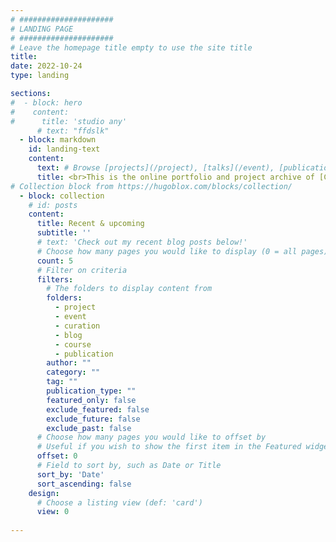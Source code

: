 ```yaml
---
# #####################
# LANDING PAGE
# #####################
# Leave the homepage title empty to use the site title
title:
date: 2022-10-24
type: landing

sections: 
#  - block: hero 
#    content: 
#      title: 'studio any'
      # text: "ffdslk"
  - block: markdown
    id: landing-text
    content: 
      text: # Browse [projects](/project), [talks](/event), [publications](/publication), [curatorial projects & event production](/curation), [courses taught](/course), [peers](/authors).  
      title: <br>This is the online portfolio and project archive of [Constantinos Miltiadis](/contact)
# Collection block from https://hugoblox.com/blocks/collection/
  - block: collection
    # id: posts
    content:
      title: Recent & upcoming 
      subtitle: ''
      # text: 'Check out my recent blog posts below!'
      # Choose how many pages you would like to display (0 = all pages)
      count: 5
      # Filter on criteria
      filters:
        # The folders to display content from
        folders:
          - project
          - event
          - curation
          - blog
          - course
          - publication
        author: ""
        category: ""
        tag: ""
        publication_type: ""
        featured_only: false
        exclude_featured: false
        exclude_future: false
        exclude_past: false
      # Choose how many pages you would like to offset by
      # Useful if you wish to show the first item in the Featured widget
      offset: 0
      # Field to sort by, such as Date or Title
      sort_by: 'Date'
      sort_ascending: false
    design:
      # Choose a listing view (def: 'card')
      view: 0
  
---
```

